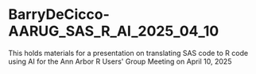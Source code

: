 # BarryDeCicco-AARUG_SAS_R_AI_2025_04_10
This holds materials for a presentation on translating SAS code to R code using AI for the Ann Arbor R Users' Group Meeting on April 10, 2025
